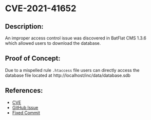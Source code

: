 # CVE-2021-41652

## Description:
An improper access control issue was discovered in BatFlat CMS 1.3.6 which allowed users to download the database.

## Proof of Concept:
Due to a mispelled rule `.htaccess` file users can directly access the database file located at http://localhost/inc/data/database.sdb

## References:
- [CVE](https://www.cve.org/CVERecord?id=CVE-2021-41652)
- [GitHub Issue](https://github.com/sruupl/batflat/issues/113)
- [Fixed Commit](https://github.com/sruupl/batflat/commit/9211d84406d63c575b079619137aff74b67cd344)